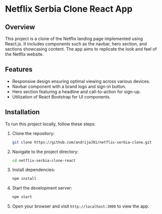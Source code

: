 # Netflix Serbia Clone React App

## Overview

This project is a clone of the Netflix landing page implemented using React.js. It includes components such as the navbar, hero section, and sections showcasing content. The app aims to replicate the look and feel of the Netflix website.

## Features

- Responsive design ensuring optimal viewing across various devices.
- Navbar component with a brand logo and sign-in button.
- Hero section featuring a headline and call-to-action for sign-up.
- Utilization of React Bootstrap for UI components.

## Installation

To run this project locally, follow these steps:

1. Clone the repository:

    ```bash
    git clone https://github.com/andrijaJ01/netflix-serbia-clone.git
    ```

2. Navigate to the project directory:

    ```bash
    cd netflix-serbia-clone-react
    ```

3. Install dependencies:

    ```bash
    npm install
    ```

4. Start the development server:

    ```bash
    npm start
    ```

5. Open your browser and visit `http://localhost:3000` to view the app.

